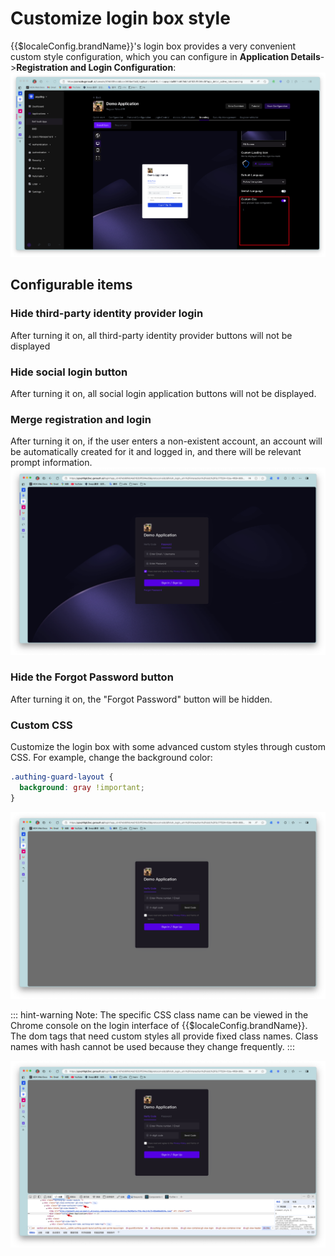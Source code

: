 # Customize login box style

<LastUpdated/>

{{$localeConfig.brandName}}'s login box provides a very convenient custom style configuration, which you can configure in **Application Details**->**Registration and Login Configuration**:
![Custom Style](./images/Xnip2021-03-04_15-01-53.png)

## Configurable items

### Hide third-party identity provider login

After turning it on, all third-party identity provider buttons will not be displayed

### Hide social login button

After turning it on, all social login application buttons will not be displayed.

### Merge registration and login

After turning it on, if the user enters a non-existent account, an account will be automatically created for it and logged in, and there will be relevant prompt information.
![Auto Register](./images/Xnip2021-03-04_15-06-48.png)

### Hide the Forgot Password button

After turning it on, the "Forgot Password" button will be hidden.

### Custom CSS

Customize the login box with some advanced custom styles through custom CSS. For example, change the background color:

```css
.authing-guard-layout {
  background: gray !important;
}
```

![Custom CSS](./images/Xnip2021-03-04_15-14-42.png)

::: hint-warning
Note: The specific CSS class name can be viewed in the Chrome console on the login interface of {{$localeConfig.brandName}}. The dom tags that need custom styles all provide fixed class names. Class names with hash cannot be used because they change frequently.
:::

![Custom CSS](./images/Xnip2021-03-04_15-40-29.png)
